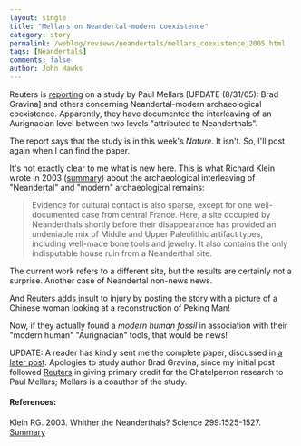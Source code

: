 ```yaml
---
layout: single 
title: "Mellars on Neandertal-modern coexistence" 
category: story
permalink: /weblog/reviews/neandertals/mellars_coexistence_2005.html
tags: [Neandertals] 
comments: false 
author: John Hawks 
---
```



<p>
Reuters is <a href="http://today.reuters.co.uk/news/NewsArticle.aspx?type=scienceNews&storyID=2005-08-31T170128Z_01_HAR161307_RTRIDST_0_SCIENCE-NEANDERTHAL-DC.XML">reporting</a> on a study by Paul Mellars [UPDATE (8/31/05): Brad Gravina] and others concerning Neandertal-modern archaeological coexistence. Apparently, they have documented the interleaving of an Aurignacian level between two levels "attributed to Neanderthals". 
</p>

<p>
The report says that the study is in this week's <i>Nature</i>. It isn't. So, I'll post again when I can find the paper. 
</p>

<p>
It's not exactly clear to me what is new here. This is what Richard Klein wrote in 2003 (<a href="http://www.sciencemag.org/cgi/content/summary/299/5612/1525?maxtoshow=&HITS=10&hits=10&RESULTFORMAT=&titleabstract=whither&searchid=1125519571140_9108&stored_search=&FIRSTINDEX=0&fdate=10/1/1995&tdate=8/31/2005">summary</a>) about the archaeological interleaving of "Neandertal" and "modern" archaeological remains: 
</p>

<blockquote>Evidence for cultural contact is also sparse, except for one well-documented case from central France. Here, a site occupied by Neanderthals shortly before their disappearance has provided an undeniable mix of Middle and Upper Paleolithic artifact types, including well-made bone tools and jewelry. It also contains the only indisputable house ruin from a Neanderthal site. </blockquote>

<p>
The current work refers to a different site, but the results are certainly not a surprise. Another case of Neandertal non-news news. 
</p>

<p>
And Reuters adds insult to injury by posting the story with a picture of a Chinese woman looking at a reconstruction of Peking Man!
</p>

<p>
Now, if they actually found a <i>modern human fossil</i> in association with their "modern human" "Aurignacian" tools, that would be news!
</p>

<p>
UPDATE: A reader has kindly sent me the complete paper, discussed in <a href="weblog/reviews/neandertals/gravina_chatelperron_2005.html">a later post</a>. Apologies to study author Brad Gravina, since my initial post followed <a href="http://today.reuters.co.uk/news/NewsArticle.aspx?type=scienceNews&storyID=2005-08-31T170128Z_01_HAR161307_RTRIDST_0_SCIENCE-NEANDERTHAL-DC.XML">Reuters</a> in giving primary credit for the Chatelperron research to Paul Mellars; Mellars is a coauthor of the study. 
</p>

<h4>References:</h4>

<p class="cite">Klein RG. 2003. Whither the Neanderthals? Science 299:1525-1527. <a href="http://www.sciencemag.org/cgi/content/summary/299/5612/1525?maxtoshow=&HITS=10&hits=10&RESULTFORMAT=&titleabstract=whither&searchid=1125519571140_9108&stored_search=&FIRSTINDEX=0&fdate=10/1/1995&tdate=8/31/2005">Summary</a></p>


